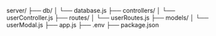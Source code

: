 server/
├── db/
│ └── database.js
├── controllers/
│ └── userController.js
├── routes/
│ └── userRoutes.js 
├── models/
│ └── userModal.js 
├── app.js
├── .env
├── package.json
